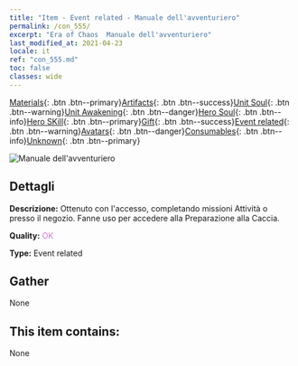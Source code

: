 ```yaml
---
title: "Item - Event related - Manuale dell'avventuriero"
permalink: /con_555/
excerpt: "Era of Chaos  Manuale dell'avventuriero"
last_modified_at: 2021-04-23
locale: it
ref: "con_555.md"
toc: false
classes: wide
---
```

 [Materials](/ItemsIT/){: .btn .btn--primary}[Artifacts](/ItemsIT/Artifacts/){: .btn .btn--success}[Unit Soul](/ItemsIT/UnitSoul/){: .btn .btn--warning}[Unit Awakening](/ItemsIT/UnitAwakening/){: .btn .btn--danger}[Hero Soul](/ItemsIT/HeroSoul/){: .btn .btn--info}[Hero SKill](/ItemsIT/HeroSkill/){: .btn .btn--primary}[Gift](/ItemsIT/Gift/){: .btn .btn--success}[Event related](/ItemsIT/Events/){: .btn .btn--warning}[Avatars](/ItemsIT/Avatars/){: .btn .btn--danger}[Consumables](/ItemsIT/Consumables/){: .btn .btn--info}[Unknown](/ItemsIT/Unknown/){: .btn .btn--primary}

 ![Manuale dell'avventuriero](/images/t/i_10041.png)

## Dettagli
 **Descrizione:** Ottenuto con l'accesso, completando missioni Attività o presso il negozio. Fanne uso per accedere alla Preparazione alla Caccia.

 **Quality:** <span style="color: #DA70D6">OK</span>

 **Type:** Event related

## Gather

  None

## This item contains:

  None

